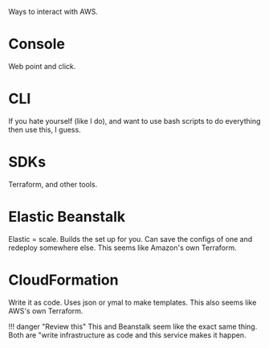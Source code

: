 Ways to interact with AWS.

# Console

Web point and click.

# CLI

If you hate yourself (like I do), and want to use bash scripts to do everything then use this, I guess.

# SDKs

Terraform, and other tools.

# Elastic Beanstalk

Elastic = scale. Builds the set up for you. Can save the configs of one and redeploy somewhere else. This seems like Amazon's own Terraform.

# CloudFormation

Write it as code. Uses json or ymal to make templates. This also seems like AWS's own Terraform.

!!! danger "Review this"
    This and Beanstalk seem like the exact same thing. Both are "write infrastructure as code and this service makes it happen.
